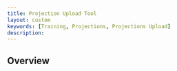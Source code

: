 ```yaml
---
title: Projection Upload Tool
layout: custom
keywords: [Training, Projections, Projections Upload]
description: 
---
```


## Overview
